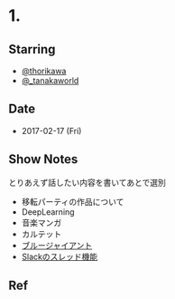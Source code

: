 # 1.  

## Starring
- [@thorikawa](https://twitter.com/thorikawa)
- [@_tanakaworld](https://twitter.com/_tanakaworld)

## Date
- 2017-02-17 (Fri)

## Show Notes
とりあえず話したい内容を書いてあとで選別
- 移転パーティの作品について
- DeepLearning
- 音楽マンガ
- カルテット
- [ブルージャイアント](http://bluegiant.jp/comics/)
- [Slackのスレッド機能](https://get.slack.help/hc/en-us/articles/115000769927-message-threads)

## Ref


